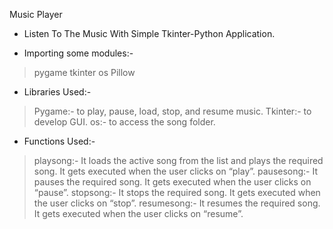 Music Player

- Listen To The Music With Simple Tkinter-Python Application.

- Importing some modules:-
> pygame
> tkinter
> os
> Pillow

- Libraries Used:-
> Pygame:- to play, pause, load, stop, and resume music.
> Tkinter:- to develop GUI.
> os:- to access the song folder.

- Functions Used:-
> playsong:- It loads the active song from the list and plays the required song. It gets executed when the user clicks on “play”.
> pausesong:- It pauses the required song. It gets executed when the user clicks on “pause”.
> stopsong:- It stops the required song. It gets executed when the user clicks on “stop”.
> resumesong:- It resumes the required song. It gets executed when the user clicks on “resume”.
